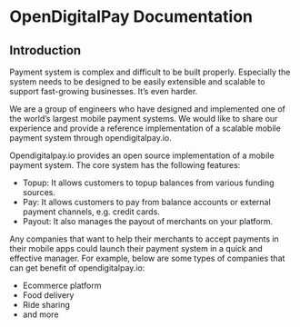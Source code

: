 # OpenDigitalPay Documentation

## Introduction
Payment system is complex and difficult to be built properly. Especially the system needs to be designed to be easily extensible and scalable to support fast-growing businesses. It’s even harder.

We are a group of engineers who have designed and implemented one of the world’s largest mobile payment systems. We would like to share our experience and provide a reference implementation of a scalable mobile payment system through opendigitalpay.io. 

Opendigitalpay.io provides an open source implementation of a mobile payment system. The core system has the following features:
* Topup: It allows customers to topup balances from various funding sources.
* Pay: It allows customers to pay from balance accounts or external payment channels, e.g. credit cards.
* Payout: It also manages the payout of merchants on your platform. 

Any companies that want to help their merchants to accept payments in their mobile apps could launch their payment system in a quick and effective manager. For example, below are some types of companies that can get benefit of opendigitalpay.io:
* Ecommerce platform
* Food delivery 
* Ride sharing
* and more
